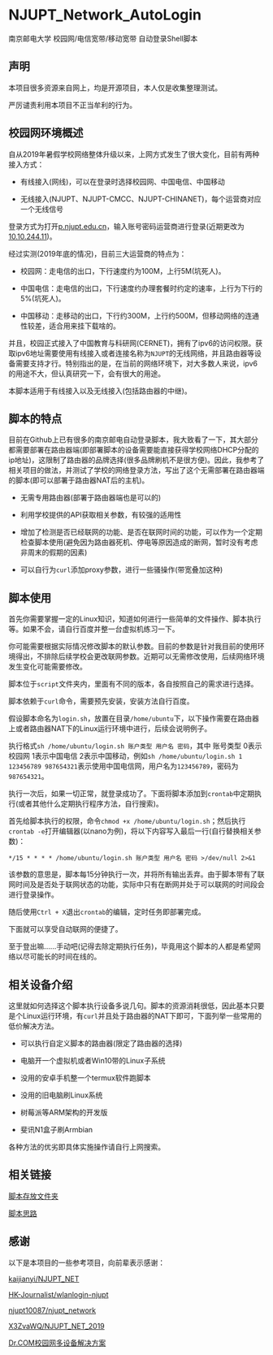 # NJUPT_Network_AutoLogin

南京邮电大学 校园网/电信宽带/移动宽带 自动登录Shell脚本

## 声明

本项目很多资源来自网上，均是开源项目，本人仅是收集整理测试。

严厉谴责利用本项目不正当牟利的行为。

## 校园网环境概述

自从2019年暑假学校网络整体升级以来，上网方式发生了很大变化，目前有两种接入方式：

+ 有线接入(网线)，可以在登录时选择校园网、中国电信、中国移动

+ 无线接入(NJUPT、NJUPT-CMCC、NJUPT-CHINANET)，每个运营商对应一个无线信号

登录方式为打开[p.njupt.edu.cn](http://p.njupt.edu.cn)，输入账号密码运营商进行登录(近期更改为[10.10.244.11](http://10.10.244.11/))。

经过实测(2019年底的情况)，目前三大运营商的特点为：

+ 校园网：走电信的出口，下行速度约为100M，上行5M(坑死人)。

+ 中国电信：走电信的出口，下行速度约办理套餐时约定的速率，上行为下行的5%(坑死人)。

+ 中国移动：走移动的出口，下行约300M，上行约500M，但移动网络的连通性较差，适合用来挂下载啥的。

并且，校园正式接入了中国教育与科研网(CERNET)，拥有了ipv6的访问权限。获取ipv6地址需要使用有线接入或者连接名称为`NJUPT`的无线网络，并且路由器等设备需要支持才行。特别指出的是，在当前的网络环境下，对大多数人来说，ipv6的用途不大，但认真研究一下，会有很大的用途。

本脚本适用于有线接入以及无线接入(包括路由器的中继)。

## 脚本的特点

目前在Github上已有很多的南京邮电自动登录脚本，我大致看了一下，其大部分都需要部署在路由器端(即部署脚本的设备需要能直接获得学校网络DHCP分配的ip地址)，这限制了路由器的品牌选择(很多品牌刷机不是很方便)。因此，我参考了相关项目的做法，并测试了学校的网络登录方法，写出了这个无需部署在路由器端的脚本(即可以部署于路由器NAT后的主机)。

+ 无需专用路由器(部署于路由器端也是可以的)

+ 利用学校提供的API获取相关参数，有较强的适用性

+ 增加了检测是否已经联网的功能、是否在联网时间的功能，可以作为一个定期检查脚本使用(避免因为路由器死机、停电等原因造成的断网，暂时没有考虑非周末的假期的因素)

+ 可以自行为`curl`添加proxy参数，进行一些骚操作(带宽叠加这种)

## 脚本使用

首先你需要掌握一定的Linux知识，知道如何进行一些简单的文件操作、脚本执行等。如果不会，请自行百度并整一台虚拟机练习一下。

你可能需要根据实际情况修改脚本的默认参数。目前的参数是针对我目前的使用环境得出，不排除后续学校会更改联网参数。近期可以无需修改使用，后续网络环境发生变化可能需要修改。

脚本位于`script`文件夹内，里面有不同的版本，各自按照自己的需求进行选择。

脚本依赖于`curl`命令，需要预先安装，安装方法自行百度。

假设脚本命名为`login.sh`，放置在目录`/home/ubuntu`下，以下操作需要在路由器上或者路由器NAT下的Linux运行环境中进行，后续会说明例子。

执行格式`sh /home/ubuntu/login.sh 账户类型 用户名 密码`，其中 账号类型 0表示校园网 1表示中国电信 2表示中国移动，例如`sh /home/ubuntu/login.sh 1 123456789 987654321`表示使用中国电信网，用户名为`123456789`，密码为`987654321`。

执行一次后，如果一切正常，就登录成功了。下面将脚本添加到`crontab`中定期执行(或者其他什么定期执行程序方法，自行搜索)。

首先给脚本执行的权限，命令`chmod +x /home/ubuntu/login.sh`；然后执行`crontab -e`打开编辑器(以nano为例)，将以下内容写入最后一行(自行替换相关参数)：

```
*/15 * * * * /home/ubuntu/login.sh 账户类型 用户名 密码 >/dev/null 2>&1
```

该参数的意思是，脚本每15分钟执行一次，并将所有输出丢弃。由于脚本带有了联网时间及是否处于联网状态的功能，实际中只有在断网并处于可以联网的时间段会进行登录操作。

随后使用`Ctrl + X`退出`crontab`的编辑，定时任务即部署完成。

下面就可以享受自动联网的便捷了。

至于登出嘛……手动吧(记得去除定期执行任务)，毕竟用这个脚本的人都是希望网络以尽可能长的时间在线的。

## 相关设备介绍

这里就如何选择这个脚本执行设备多说几句。脚本的资源消耗很低，因此基本只要是个Linux运行环境，有`curl`并且处于路由器的NAT下即可，下面列举一些常用的低价解决方法。

+ 可以执行自定义脚本的路由器(限定了路由器的选择)

+ 电脑开一个虚拟机或者Win10带的Linux子系统

+ 没用的安卓手机整一个termux软件跑脚本

+ 没用的旧电脑刷Linux系统

+ 树莓派等ARM架构的开发版

+ 斐讯N1盒子刷Armbian

各种方法的优劣即具体实施操作请自行上网搜索。

## 相关链接

[脚本存放文件夹](script/)

[脚本思路](how-to/Readme.md)

## 感谢

以下是本项目的一些参考项目，向前辈表示感谢：

[kaijianyi/NJUPT_NET](https://github.com/kaijianyi/NJUPT_NET)

[HK-Journalist/wlanlogin-njupt](https://github.com/HK-Journalist/wlanlogin-njupt)

[njupt10087/njupt_network](https://github.com/njupt10087/njupt_network)

[X3ZvaWQ/NJUPT_NET_2019](https://github.com/X3ZvaWQ/NJUPT_NET_2019)

[Dr.COM校园网多设备解决方案](https://jakting.com/archives/drcom-autologin-padavan-tgbot.html)
